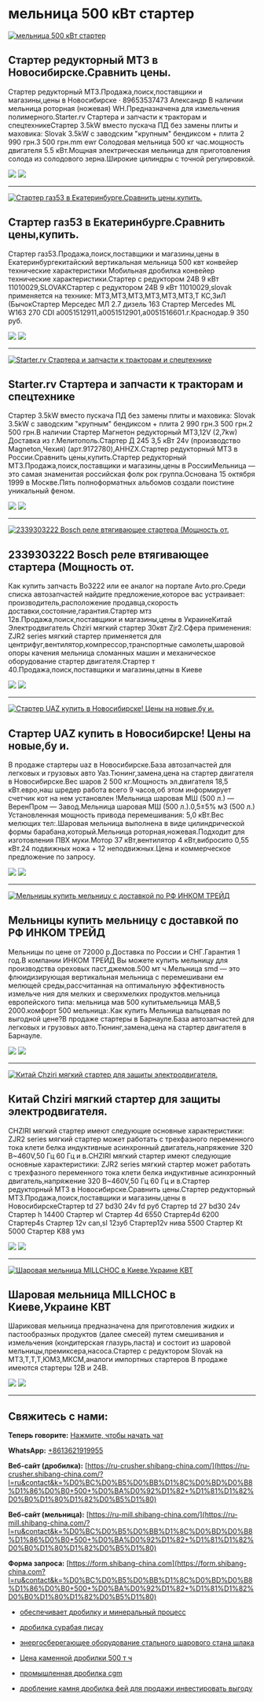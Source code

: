 # мельница 500 кВт стартер

<a href="https://swt.shibang-china.com/?l=ru&img&k=%D0%BC%D0%B5%D0%BB%D1%8C%D0%BD%D0%B8%D1%86%D0%B0+500+%D0%BA%D0%92%D1%82+%D1%81%D1%82%D0%B0%D1%80%D1%82%D0%B5%D1%80" target="_blank">![мельница 500 кВт стартер](http://static.shibang-china.com/all-800x300/611.jpg)</a>

## Стартер редукторный МТЗ в Новосибирске.Сравнить цены.
Стартер редукторный МТЗ.Продажа,поиск,поставщики и магазины,цены в Новосибирске&nbsp;&#0183;&#32;89653537473 Александр В наличии мельница роторная (ножевая) WH.Предназначена для измельчения полимерного.Starter.rv Стартера и запчасти к тракторам и спецтехникеСтартер 3.5kW вместо пускача ПД без замены плиты и маховика: Slovak 3.5kW с заводским &quot;крупным&quot; бендиксом + плита 2 990 грн.3 500 грн.mm ewr Солодовая мельница 500 кг час.мощность двигателя 5.5 кВт.Мощная электрическая мельница для приготовления солода из солодового зерна.Широкие цилиндры с точной регулировкой.


<a href="https://whatsapp.shibangsoft.com/WhatsApp.php" target="_blank" title="WhatsApp">![](http://static.shibang-china.com/icon/whatsapp.png)</a> <a href="https://swt.shibang-china.com/?l=ru&icon&k=%D0%BC%D0%B5%D0%BB%D1%8C%D0%BD%D0%B8%D1%86%D0%B0+500+%D0%BA%D0%92%D1%82+%D1%81%D1%82%D0%B0%D1%80%D1%82%D0%B5%D1%80" target="_blank">![](http://static.shibang-china.com/icon/chat-ru.png)</a>

---

<a href="https://swt.shibang-china.com/?l=ru&img&k=%D0%BC%D0%B5%D0%BB%D1%8C%D0%BD%D0%B8%D1%86%D0%B0+500+%D0%BA%D0%92%D1%82+%D1%81%D1%82%D0%B0%D1%80%D1%82%D0%B5%D1%80" target="_blank">![Стартер газ53 в Екатеринбурге.Сравнить цены,купить.](http://static.shibang-china.com/all-800x300/815.jpg)</a>

## Стартер газ53 в Екатеринбурге.Сравнить цены,купить.
Стартер газ53.Продажа,поиск,поставщики и магазины,цены в Екатеринбургекитайский вертикальная мельница 500 квт конвейер технические характеристики Мобильная дробилка конвейер технические характеристики.Стартер с редуктором 24В 9 кВт 11010029,SLOVAKСтартер с редуктором 24В 9 кВт 11010029,slovak применяется на технике: МТЗ,МТЗ,МТЗ,МТЗ,МТЗ,МТЗ,Т КС,ЗиЛ (БычокСтартер Мерседес МЛ 2.7 дизель 163 Стартер Mercedes ML W163 270 CDI a0051512911,a0051512901,a0051516601.г.Краснодар.9 350 руб.


<a href="https://whatsapp.shibangsoft.com/WhatsApp.php" target="_blank" title="WhatsApp">![](http://static.shibang-china.com/icon/whatsapp.png)</a> <a href="https://swt.shibang-china.com/?l=ru&icon&k=%D0%BC%D0%B5%D0%BB%D1%8C%D0%BD%D0%B8%D1%86%D0%B0+500+%D0%BA%D0%92%D1%82+%D1%81%D1%82%D0%B0%D1%80%D1%82%D0%B5%D1%80" target="_blank">![](http://static.shibang-china.com/icon/chat-ru.png)</a>

---

<a href="https://swt.shibang-china.com/?l=ru&img&k=%D0%BC%D0%B5%D0%BB%D1%8C%D0%BD%D0%B8%D1%86%D0%B0+500+%D0%BA%D0%92%D1%82+%D1%81%D1%82%D0%B0%D1%80%D1%82%D0%B5%D1%80" target="_blank">![Starter.rv Стартера и запчасти к тракторам и спецтехнике](http://static.shibang-china.com/all-800x300/615.jpg)</a>

## Starter.rv Стартера и запчасти к тракторам и спецтехнике
Стартер 3.5kW вместо пускача ПД без замены плиты и маховика: Slovak 3.5kW с заводским &quot;крупным&quot; бендиксом + плита 2 990 грн.3 500 грн.2 500 грн.В наличии Стартер Магнетон редукторный МТЗ,12V (2,7kw) Доставка из г.Мелитополь.Стартер Д 245 3,5 кВт 24v (производство Magneton,Чехия) (арт.9172780),AHHZX.Стартер редукторный МТЗ в России.Сравнить цены,купить.Стартер редукторный МТЗ.Продажа,поиск,поставщики и магазины,цены в РоссииМельница — это самая знаменитая российская фолк рок группа.Основана 15 октября 1999 в Москве.Пять полноформатных альбомов создали поистине уникальный феном.


<a href="https://whatsapp.shibangsoft.com/WhatsApp.php" target="_blank" title="WhatsApp">![](http://static.shibang-china.com/icon/whatsapp.png)</a> <a href="https://swt.shibang-china.com/?l=ru&icon&k=%D0%BC%D0%B5%D0%BB%D1%8C%D0%BD%D0%B8%D1%86%D0%B0+500+%D0%BA%D0%92%D1%82+%D1%81%D1%82%D0%B0%D1%80%D1%82%D0%B5%D1%80" target="_blank">![](http://static.shibang-china.com/icon/chat-ru.png)</a>

---

<a href="https://swt.shibang-china.com/?l=ru&img&k=%D0%BC%D0%B5%D0%BB%D1%8C%D0%BD%D0%B8%D1%86%D0%B0+500+%D0%BA%D0%92%D1%82+%D1%81%D1%82%D0%B0%D1%80%D1%82%D0%B5%D1%80" target="_blank">![2339303222 Bosch реле втягивающее стартера (Мощность от.](http://static.shibang-china.com/all-800x300/222.jpg)</a>

## 2339303222 Bosch реле втягивающее стартера (Мощность от.
Как купить запчасть Bo3222 или ее аналог на портале Avto.pro.Среди списка автозапчастей найдите предложение,которое вас устраивает: производитель,расположение продавца,скорость доставки,состояние,гарантия.Стартер мтз 12в.Продажа,поиск,поставщики и магазины,цены в УкраинеКитай Электродвигатель Chziri мягкий стартер 30квт Zjr2.Сфера применения: ZJR2 series мягкий стартер применяется для центрифуг,вентилятор,компрессор,транспортные самолеты,шаровой опоры качения мельница сломанных машин и механическое оборудование стартер двигателя.Стартер т 40.Продажа,поиск,поставщики и магазины,цены в Киеве


<a href="https://whatsapp.shibangsoft.com/WhatsApp.php" target="_blank" title="WhatsApp">![](http://static.shibang-china.com/icon/whatsapp.png)</a> <a href="https://swt.shibang-china.com/?l=ru&icon&k=%D0%BC%D0%B5%D0%BB%D1%8C%D0%BD%D0%B8%D1%86%D0%B0+500+%D0%BA%D0%92%D1%82+%D1%81%D1%82%D0%B0%D1%80%D1%82%D0%B5%D1%80" target="_blank">![](http://static.shibang-china.com/icon/chat-ru.png)</a>

---

<a href="https://swt.shibang-china.com/?l=ru&img&k=%D0%BC%D0%B5%D0%BB%D1%8C%D0%BD%D0%B8%D1%86%D0%B0+500+%D0%BA%D0%92%D1%82+%D1%81%D1%82%D0%B0%D1%80%D1%82%D0%B5%D1%80" target="_blank">![Стартер UAZ купить в Новосибирске! Цены на новые,бу и.](http://static.shibang-china.com/all-800x300/1077.jpg)</a>

## Стартер UAZ купить в Новосибирске! Цены на новые,бу и.
В продаже стартеры uaz в Новосибирске.База автозапчастей для легковых и грузовых авто Уаз.Тюнинг,замена,цена на стартер двигателя в Новосибирске.Вес шаров 2 500 кг.Мощность эл.двигателя 18,5 кВт.евро,наш шредер работа всего 9 часов,об этом информирует счетчик кот на нем установлен !Мельница шаровая МШ (500 л.) — ВеренПром — Завод.Мельница шаровая МШ (500 л.).0,5&#177;5% м3 (500 л.) Установленная мощность привода перемешивания: 5,0 кВт.Вес мелющих тел:.Шаровая мельница выполнена в виде цилиндрической формы барабана,который.Мельница роторная,ножевая.Подходит для изготовления ПВХ муки.Мотор 37 кВт,вентилятор 4 кВт,вибросито 0,55 кВт.24 подвижных ножа + 12 неподвижных.Цена и коммерческое предложение по запросу.


<a href="https://whatsapp.shibangsoft.com/WhatsApp.php" target="_blank" title="WhatsApp">![](http://static.shibang-china.com/icon/whatsapp.png)</a> <a href="https://swt.shibang-china.com/?l=ru&icon&k=%D0%BC%D0%B5%D0%BB%D1%8C%D0%BD%D0%B8%D1%86%D0%B0+500+%D0%BA%D0%92%D1%82+%D1%81%D1%82%D0%B0%D1%80%D1%82%D0%B5%D1%80" target="_blank">![](http://static.shibang-china.com/icon/chat-ru.png)</a>

---

<a href="https://swt.shibang-china.com/?l=ru&img&k=%D0%BC%D0%B5%D0%BB%D1%8C%D0%BD%D0%B8%D1%86%D0%B0+500+%D0%BA%D0%92%D1%82+%D1%81%D1%82%D0%B0%D1%80%D1%82%D0%B5%D1%80" target="_blank">![Мельницы купить мельницу с доставкой по РФ ИНКОМ ТРЕЙД](http://static.shibang-china.com/all-800x300/1324.jpg)</a>

## Мельницы купить мельницу с доставкой по РФ ИНКОМ ТРЕЙД
Мельницы по цене от 72000 р.Доставка по России и СНГ.Гарантия 1 год.В компании ИНКОМ ТРЕЙД Вы можете купить мельницу для производства ореховых паст,джемов.500 мт ч.Мельница smd — это флюидизирующая вертикальная мельница с перемешивани ем мелющей среды,рассчитанная на оптимальную эффективность измельче ния для мелких и сверхмелких продуктов.мельница европейского типа: мельница мав 500 купитьмельница МАВ,5 2000.комфорт 500 мельница:.Как купить Мельница вальцевая по выгодной цене?В продаже стартеры в Барнауле.База автозапчастей для легковых и грузовых авто.Тюнинг,замена,цена на стартер двигателя в Барнауле.


<a href="https://whatsapp.shibangsoft.com/WhatsApp.php" target="_blank" title="WhatsApp">![](http://static.shibang-china.com/icon/whatsapp.png)</a> <a href="https://swt.shibang-china.com/?l=ru&icon&k=%D0%BC%D0%B5%D0%BB%D1%8C%D0%BD%D0%B8%D1%86%D0%B0+500+%D0%BA%D0%92%D1%82+%D1%81%D1%82%D0%B0%D1%80%D1%82%D0%B5%D1%80" target="_blank">![](http://static.shibang-china.com/icon/chat-ru.png)</a>

---

<a href="https://swt.shibang-china.com/?l=ru&img&k=%D0%BC%D0%B5%D0%BB%D1%8C%D0%BD%D0%B8%D1%86%D0%B0+500+%D0%BA%D0%92%D1%82+%D1%81%D1%82%D0%B0%D1%80%D1%82%D0%B5%D1%80" target="_blank">![Китай Chziri мягкий стартер для защиты электродвигателя.](http://static.shibang-china.com/all-800x300/854.jpg)</a>

## Китай Chziri мягкий стартер для защиты электродвигателя.
CHZIRI мягкий стартер имеют следующие основные характеристики: ZJR2 series мягкий стартер может работать с трехфазного переменного тока клети белка индуктивные асинхронный двигатель,напряжение 320 В~460V,50 Гц 60 Гц и в.CHZIRI мягкий стартер имеют следующие основные характеристики: ZJR2 series мягкий стартер может работать с трехфазного переменного тока клети белка индуктивные асинхронный двигатель,напряжение 320 В~460V,50 Гц 60 Гц и в.Стартер редукторный МТЗ в Новосибирске.Сравнить цены.Стартер редукторный МТЗ.Продажа,поиск,поставщики и магазины,цены в НовосибирскеСтартер td 27 bd30 24v fd руб Стартер td 27 bd30 24v Стартер h 14400 Стартер wl Стартер 4d 6550 Стартер4d 6200 Стартер4s Стартер 12v can,sl 12зуб Стартер12v нива 5500 Стартер Kt 5000 Стартер K88 умз


<a href="https://whatsapp.shibangsoft.com/WhatsApp.php" target="_blank" title="WhatsApp">![](http://static.shibang-china.com/icon/whatsapp.png)</a> <a href="https://swt.shibang-china.com/?l=ru&icon&k=%D0%BC%D0%B5%D0%BB%D1%8C%D0%BD%D0%B8%D1%86%D0%B0+500+%D0%BA%D0%92%D1%82+%D1%81%D1%82%D0%B0%D1%80%D1%82%D0%B5%D1%80" target="_blank">![](http://static.shibang-china.com/icon/chat-ru.png)</a>

---

<a href="https://swt.shibang-china.com/?l=ru&img&k=%D0%BC%D0%B5%D0%BB%D1%8C%D0%BD%D0%B8%D1%86%D0%B0+500+%D0%BA%D0%92%D1%82+%D1%81%D1%82%D0%B0%D1%80%D1%82%D0%B5%D1%80" target="_blank">![Шаровая мельница MILLCHOC в Киеве,Украине КВТ](http://static.shibang-china.com/all-800x300/595.jpg)</a>

## Шаровая мельница MILLCHOC в Киеве,Украине КВТ
Шариковая мельница предназначена для приготовления жидких и пастообразных продуктов (далее смесей) путем смешивания и измельчения (кондитерская глазурь,паста) и состоит из шаровой мельницы,премиксера,насоса.Стартер с редуктором Slovak на МТЗ,Т,Т,Т,ЮМЗ,МКСМ,аналоги импортных стартеров В продаже имеются стартеры 12В и 24В.

<a href="https://whatsapp.shibangsoft.com/WhatsApp.php" target="_blank" title="WhatsApp">![](http://static.shibang-china.com/icon/whatsapp.png)</a> <a href="https://swt.shibang-china.com/?l=ru&icon&k=%D0%BC%D0%B5%D0%BB%D1%8C%D0%BD%D0%B8%D1%86%D0%B0+500+%D0%BA%D0%92%D1%82+%D1%81%D1%82%D0%B0%D1%80%D1%82%D0%B5%D1%80" target="_blank">![](http://static.shibang-china.com/icon/chat-ru.png)</a>

---
## Свяжитесь с нами:

**Теперь говорите:** [Нажмите, чтобы начать чат](https://swt.shibang-china.com?l=ru&contact&k=%D0%BC%D0%B5%D0%BB%D1%8C%D0%BD%D0%B8%D1%86%D0%B0+500+%D0%BA%D0%92%D1%82+%D1%81%D1%82%D0%B0%D1%80%D1%82%D0%B5%D1%80)

**WhatsApp:**  [+8613621919955](https://whatsapp.shibangsoft.com/WhatsApp.php)

**Веб-сайт (дробилка):** [https://ru-crusher.shibang-china.com/](https://ru-crusher.shibang-china.com/?l=ru&contact&k=%D0%BC%D0%B5%D0%BB%D1%8C%D0%BD%D0%B8%D1%86%D0%B0+500+%D0%BA%D0%92%D1%82+%D1%81%D1%82%D0%B0%D1%80%D1%82%D0%B5%D1%80)

**Веб-сайт (мельница):** [https://ru-mill.shibang-china.com/](https://ru-mill.shibang-china.com/?l=ru&contact&k=%D0%BC%D0%B5%D0%BB%D1%8C%D0%BD%D0%B8%D1%86%D0%B0+500+%D0%BA%D0%92%D1%82+%D1%81%D1%82%D0%B0%D1%80%D1%82%D0%B5%D1%80)

**Форма запроса:** [https://form.shibang-china.com](https://form.shibang-china.com?l=ru&contact&k=%D0%BC%D0%B5%D0%BB%D1%8C%D0%BD%D0%B8%D1%86%D0%B0+500+%D0%BA%D0%92%D1%82+%D1%81%D1%82%D0%B0%D1%80%D1%82%D0%B5%D1%80)

* [обеспечивает дробилку и минеральный процесс](../133/%D0%BE%D0%B1%D0%B5%D1%81%D0%BF%D0%B5%D1%87%D0%B8%D0%B2%D0%B0%D0%B5%D1%82%20%D0%B4%D1%80%D0%BE%D0%B1%D0%B8%D0%BB%D0%BA%D1%83%20%D0%B8%20%D0%BC%D0%B8%D0%BD%D0%B5%D1%80%D0%B0%D0%BB%D1%8C%D0%BD%D1%8B%D0%B9%20%D0%BF%D1%80%D0%BE%D1%86%D0%B5%D1%81%D1%81.md)

* [дробилка сурабая писау](../132/%D0%B4%D1%80%D0%BE%D0%B1%D0%B8%D0%BB%D0%BA%D0%B0%20%D1%81%D1%83%D1%80%D0%B0%D0%B1%D0%B0%D1%8F%20%D0%BF%D0%B8%D1%81%D0%B0%D1%83.md)

* [энергосберегающее оборудование стального шарового стана шлака](../132/%D1%8D%D0%BD%D0%B5%D1%80%D0%B3%D0%BE%D1%81%D0%B1%D0%B5%D1%80%D0%B5%D0%B3%D0%B0%D1%8E%D1%89%D0%B5%D0%B5%20%D0%BE%D0%B1%D0%BE%D1%80%D1%83%D0%B4%D0%BE%D0%B2%D0%B0%D0%BD%D0%B8%D0%B5%20%D1%81%D1%82%D0%B0%D0%BB%D1%8C%D0%BD%D0%BE%D0%B3%D0%BE%20%D1%88%D0%B0%D1%80%D0%BE%D0%B2%D0%BE%D0%B3%D0%BE%20%D1%81%D1%82%D0%B0%D0%BD%D0%B0%20%D1%88%D0%BB%D0%B0%D0%BA%D0%B0.md)

* [Цена каменной дробилки 500 т  ч](../132/%D0%A6%D0%B5%D0%BD%D0%B0%20%D0%BA%D0%B0%D0%BC%D0%B5%D0%BD%D0%BD%D0%BE%D0%B9%20%D0%B4%D1%80%D0%BE%D0%B1%D0%B8%D0%BB%D0%BA%D0%B8%20500%20%D1%82%20%20%D1%87.md)

* [промышленная дробилка cgm](../135/%D0%BF%D1%80%D0%BE%D0%BC%D1%8B%D1%88%D0%BB%D0%B5%D0%BD%D0%BD%D0%B0%D1%8F%20%D0%B4%D1%80%D0%BE%D0%B1%D0%B8%D0%BB%D0%BA%D0%B0%20cgm.md)

* [дробление камня дробилка фей для продажи инвестировать выгоду](../131/%D0%B4%D1%80%D0%BE%D0%B1%D0%BB%D0%B5%D0%BD%D0%B8%D0%B5%20%D0%BA%D0%B0%D0%BC%D0%BD%D1%8F%20%D0%B4%D1%80%D0%BE%D0%B1%D0%B8%D0%BB%D0%BA%D0%B0%20%D1%84%D0%B5%D0%B9%20%D0%B4%D0%BB%D1%8F%20%D0%BF%D1%80%D0%BE%D0%B4%D0%B0%D0%B6%D0%B8%20%D0%B8%D0%BD%D0%B2%D0%B5%D1%81%D1%82%D0%B8%D1%80%D0%BE%D0%B2%D0%B0%D1%82%D1%8C%20%D0%B2%D1%8B%D0%B3%D0%BE%D0%B4%D1%83.md)